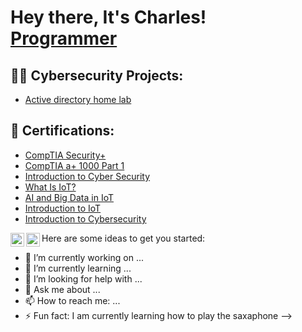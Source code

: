 <h1>Hey there, It's Charles! <br/><a href="https://github.com/CharlesAKA/CharlesAKA">Programmer</a>
<h2>👨‍💻 Cybersecurity Projects:</h2>

  - [Active directory home lab](https://github.com/joshmadakor1/Algorithms-Practice)

<h2>📃 Certifications:</h2>

  - [CompTIA Security+](https://alison.com/user/pdf/1957/1)
  - [CompTIA a+ 1000 Part 1](https://alison.com/user/pdf/1961/1)
  - [Introduction to Cyber Security](https://olympus.mygreatlearning.com/courses/12628/certificate)
  - [What Is IoT?](https://olympus.mygreatlearning.com/courses/46358/certificate)
  - [AI and Big Data in IoT](https://olympus.mygreatlearning.com/courses/46358/certificate)
  - [Introduction to IoT](https://www.credly.com/badges/0a974b5a-ae5a-4696-88e7-960479560860)
  - [Introduction to Cybersecurity](https://www.credly.com/badges/0bf49253-fb10-4308-8d34-e7e53e47e245)
    
[<img align="left" alt="CharlesAKA | LinkedIn" width="22px" src="https://cdn.jsdelivr.net/npm/simple-icons@v3/icons/linkedin.svg" />][linkedin]
[<img align="left" alt="CharlesAKA | Instagram" width="22px" src="https://cdn.jsdelivr.net/npm/simple-icons@v3/icons/instagram.svg" />][instagram]

[instagram]: https://www.instagram.com/charles_king_h20/
[linkedin]: https://www.linkedin.com/in/charles-acquah-7097b11a0/


Here are some ideas to get you started:

- 🔭 I’m currently working on ...
- 🌱 I’m currently learning ...
- 🤔 I’m looking for help with ...
- 💬 Ask me about ...
- 📫 How to reach me: ...
- ⚡ Fun fact: I am currently learning how to play the saxaphone
-->
